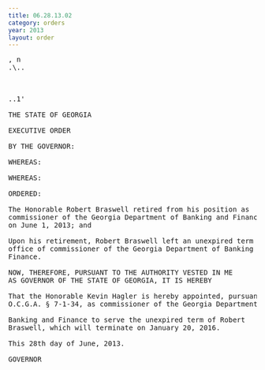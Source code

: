 ```yaml
---
title: 06.28.13.02
category: orders
year: 2013
layout: order
---
```


<pre>, n
.\..

   

..1'

THE STATE OF GEORGIA

EXECUTIVE ORDER

BY THE GOVERNOR:

WHEREAS:

WHEREAS:

ORDERED:

The Honorable Robert Braswell retired from his position as
commissioner of the Georgia Department of Banking and Finance
on June 1, 2013; and

Upon his retirement, Robert Braswell left an unexpired term for the
office of commissioner of the Georgia Department of Banking and
Finance.

NOW, THEREFORE, PURSUANT TO THE AUTHORITY VESTED IN ME
AS GOVERNOR OF THE STATE OF GEORGIA, IT IS HEREBY

That the Honorable Kevin Hagler is hereby appointed, pursuant to
O.C.G.A. § 7-1-34, as commissioner of the Georgia Department of

Banking and Finance to serve the unexpired term of Robert
Braswell, which will terminate on January 20, 2016.

This 28th day of June, 2013.

GOVERNOR

</pre>

